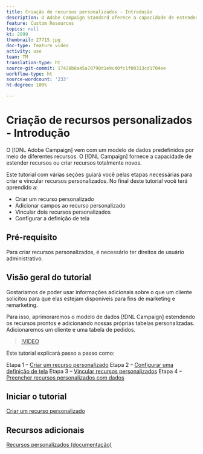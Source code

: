 ```yaml
---
title: Criação de recursos personalizados - Introdução
description: O Adobe Campaign Standard oferece a capacidade de estender recursos ou criar recursos totalmente novos. Este tutorial com várias seções guiará você pelas etapas necessárias para criar e vincular recursos personalizados.
feature: Custom Resources
topics: null
kt: 2999
thumbnail: 27715.jpg
doc-type: feature video
activity: use
team: TM
translation-type: ht
source-git-commit: 17428b8a45a70790d1e9c40fc1f00313cd1704ee
workflow-type: ht
source-wordcount: '233'
ht-degree: 100%

---
```



# Criação de recursos personalizados - Introdução

O [!DNL Adobe Campaign] vem com um modelo de dados predefinidos por meio de diferentes recursos. O [!DNL Campaign] fornece a capacidade de estender recursos ou criar recursos totalmente novos.

Este tutorial com várias seções guiará você pelas etapas necessárias para criar e vincular recursos personalizados. No final deste tutorial você terá aprendido a:

* Criar um recurso personalizado
* Adicionar campos ao recurso personalizado
* Vincular dois recursos personalizados
* Configurar a definição de tela

## Pré-requisito

Para criar recursos personalizados, é necessário ter direitos de usuário administrativo.

## Visão geral do tutorial

Gostaríamos de poder usar informações adicionais sobre o que um cliente solicitou para que elas estejam disponíveis para fins de marketing e remarketing.

Para isso, aprimoraremos o modelo de dados [!DNL Campaign] estendendo os recursos prontos e adicionando nossas próprias tabelas personalizadas. Adicionaremos um cliente e uma tabela de pedidos.

>[!VIDEO](https://video.tv.adobe.com/v/27715?quality=9&captions=por_br)

Este tutorial explicará passo a passo como:

Etapa 1 – [Criar um recurso personalizado](./creating-a-custom-resource.md)
Etapa 2 – [Configurar uma definição de tela](./configuring-a-screen-definition-for-a-custom-resource.md)
Etapa 3 – [Vincular recursos personalizados](./linking-custom-resources.md)
Etapa 4 – [Preencher recursos personalizados com dados](./populate-custom-resources-with-data.md)

## Iniciar o tutorial

[Criar um recurso personalizado](./creating-a-custom-resource.md)

## Recursos adicionais

[Recursos personalizados (documentação)](https://experienceleague.adobe.com/docs/campaign-standard/using/working-with-apis/global-concepts/custom-resources.html?lang=pt-BR)
